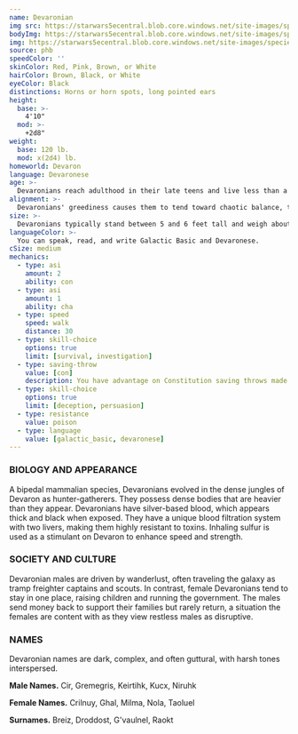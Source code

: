 ```yaml
---
name: Devaronian
img src: https://starwars5ecentral.blob.core.windows.net/site-images/species/species_devaronian.png
bodyImg: https://starwars5ecentral.blob.core.windows.net/site-images/species/species_devaronian.png
img: https://starwars5ecentral.blob.core.windows.net/site-images/species/species_devaronian.png
source: phb
speedColor: ''
skinColor: Red, Pink, Brown, or White
hairColor: Brown, Black, or White
eyeColor: Black
distinctions: Horns or horn spots, long pointed ears
height:
  base: >-
    4'10"
  mod: >-
    +2d8"
weight:
  base: 120 lb.
  mod: x(2d4) lb.
homeworld: Devaron
language: Devaronese
age: >-
  Devaronians reach adulthood in their late teens and live less than a century.
alignment: >-
  Devaronians' greediness causes them to tend toward chaotic balance, though there are exceptions.
size: >-
  Devaronians typically stand between 5 and 6 feet tall and weigh about 160 lbs. Regardless of your position in that range, your size is Medium.
languageColor: >-
  You can speak, read, and write Galactic Basic and Devaronese. 
cSize: medium
mechanics:
  - type: asi
    amount: 2
    ability: con
  - type: asi
    amount: 1
    ability: cha
  - type: speed
    speed: walk
    distance: 30
  - type: skill-choice
    options: true
    limit: [survival, investigation]
  - type: saving-throw
    value: [con]
    description: You have advantage on Constitution saving throws made to avoid exhaustion due to extreme heat.
  - type: skill-choice
    options: true
    limit: [deception, persuasion]
  - type: resistance
    value: poison
  - type: language
    value: [galactic_basic, devaronese]
---
```

### BIOLOGY AND APPEARANCE
A bipedal mammalian species, Devaronians evolved in the dense jungles of Devaron as hunter-gatherers. They possess dense bodies that are heavier than they appear. Devaronians have silver-based blood, which appears thick and black when exposed. They have a unique blood filtration system with two livers, making them highly resistant to toxins. Inhaling sulfur is used as a stimulant on Devaron to enhance speed and strength.

### SOCIETY AND CULTURE
Devaronian males are driven by wanderlust, often traveling the galaxy as tramp freighter captains and scouts. In contrast, female Devaronians tend to stay in one place, raising children and running the government. The males send money back to support their families but rarely return, a situation the females are content with as they view restless males as disruptive.

### NAMES
Devaronian names are dark, complex, and often guttural, with harsh tones interspersed.

__Male Names.__ Cir, Gremegris, Keirtihk, Kucx, Niruhk

__Female Names.__ Crilnuy, Ghal, Milma, Nola, Taoluel

__Surnames.__ Breiz, Droddost, G'vaulnel, Raokt